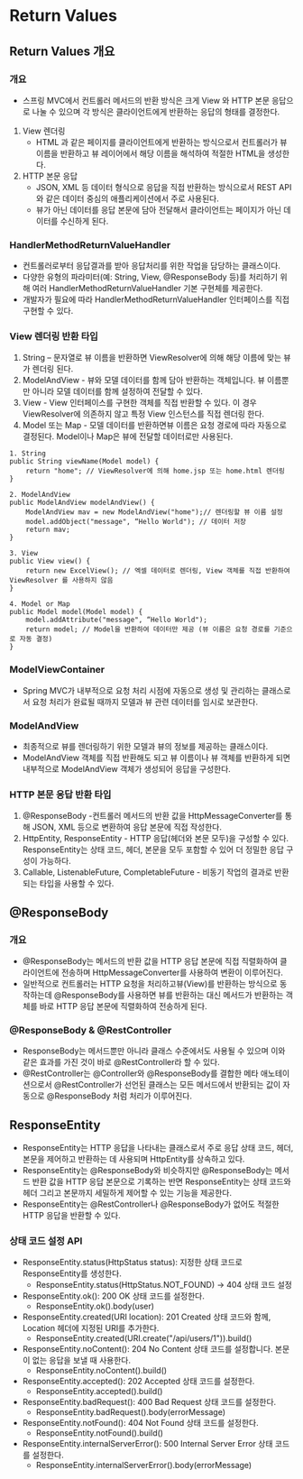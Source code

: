 # Return Values
## Return Values 개요
### 개요
* 스프링 MVC에서 컨트롤러 메서드의 반환 방식은 크게 View 와 HTTP 본문 응답으로 나눌 수 있으며 각 방식은 클라이언트에게 반환하는 응답의 형태를 결정한다.
1. View 렌더링
   * HTML 과 같은 페이지를 클라이언트에게 반환하는 방식으로서 컨트롤러가 뷰 이름을 반환하고 뷰 레이어에서 해당 이름을 해석하여 적절한 HTML을 생성한다.
2. HTTP 본문 응답
   * JSON, XML 등 데이터 형식으로 응답을 직접 반환하는 방식으로서 REST API 와 같은 데이터 중심의 애플리케이션에서 주로 사용된다.
   * 뷰가 아닌 데이터를 응답 본문에 담아 전달해서 클라이언트는 페이지가 아닌 데이터를 수신하게 된다.

### HandlerMethodReturnValueHandler
* 컨트롤러로부터 응답결과를 받아 응답처리를 위한 작업을 담당하는 클래스이다.
* 다양한 유형의 파라미터(예: String, View, @ResponseBody 등)를 처리하기 위해 여러 HandlerMethodReturnValueHandler 기본 구현체를 제공한다.
* 개발자가 필요에 따라 HandlerMethodReturnValueHandler 인터페이스를 직접 구현할 수 있다.

### View 렌더링 반환 타입
1. String – 문자열로 뷰 이름을 반환하면 ViewResolver에 의해 해당 이름에 맞는 뷰가 렌더링 된다.
2. ModelAndView - 뷰와 모델 데이터를 함께 담아 반환하는 객체입니다. 뷰 이름뿐만 아니라 모델 데이터를 함께 설정하여 전달할 수 있다.
3. View - View 인터페이스를 구현한 객체를 직접 반환할 수 있다. 이 경우 ViewResolver에 의존하지 않고 특정 View 인스턴스를 직접 렌더링 한다.
4. Model 또는 Map - 모델 데이터를 반환하면뷰 이름은 요청 경로에 따라 자동으로 결정된다. Model이나 Map은 뷰에 전달할 데이터로만 사용된다.

```
1. String
public String viewName(Model model) {
    return "home"; // ViewResolver에 의해 home.jsp 또는 home.html 렌더링
}

2. ModelAndView
public ModelAndView modelAndView() {
    ModelAndView mav = new ModelAndView("home");// 렌더링할 뷰 이름 설정
    model.addObject("message", “Hello World"); // 데이터 저장
    return mav;
}

3. View
public View view() {
    return new ExcelView(); // 엑셀 데이터로 렌더링, View 객체를 직접 반환하여 ViewResolver 를 사용하지 않음
}

4. Model or Map
public Model model(Model model) {
    model.addAttribute("message", “Hello World");
    return model; // Model을 반환하여 데이터만 제공 (뷰 이름은 요청 경로를 기준으로 자동 결정)
}
```
### ModelViewContainer
* Spring MVC가 내부적으로 요청 처리 시점에 자동으로 생성 및 관리하는 클래스로서 요청 처리가 완료될 때까지 모델과 뷰 관련 데이터를 임시로 보관한다.

### ModelAndView
* 최종적으로 뷰를 렌더링하기 위한 모델과 뷰의 정보를 제공하는 클래스이다.
* ModelAndView 객체를 직접 반환해도 되고 뷰 이름이나 뷰 객체를 반환하게 되면 내부적으로 ModelAndView 객체가 생성되어 응답을 구성한다.

### HTTP 본문 응답 반환 타입
1. @ResponseBody -컨트롤러 메서드의 반환 값을 HttpMessageConverter를 통해 JSON, XML 등으로 변환하여 응답 본문에 직접 작성한다.
2. HttpEntity<T>, ResponseEntity<T> - HTTP 응답(헤더와 본문 모두)을 구성할 수 있다. ResponseEntity는 상태 코드, 헤더, 본문을 모두 포함할 수 있어 더 정밀한 응답 구성이 가능하다.
3. Callable<V>, ListenableFuture<V>, CompletableFuture<V> - 비동기 작업의 결과로 반환되는 타입을 사용할 수 있다.

## @ResponseBody
### 개요
* @ResponseBody는 메서드의 반환 값을 HTTP 응답 본문에 직접 직렬화하여 클라이언트에 전송하며 HttpMessageConverter를 사용하여 변환이 이루어진다.
* 일반적으로 컨트롤러는 HTTP 요청을 처리하고뷰(View)를 반환하는 방식으로 동작하는데 @ResponseBody를 사용하면 뷰를 반환하는 대신 메서드가 반환하는 객체를 바로 HTTP 응답 본문에 직렬화하여 전송하게 된다.

### @ResponseBody & @RestController
* ResponseBody는 메서드뿐만 아니라 클래스 수준에서도 사용될 수 있으며 이와 같은 효과를 가진 것이 바로 @RestController라 할 수 있다.
* @RestController는 @Controller와 @ResponseBody를 결합한 메타 애노테이션으로서 @RestController가 선언된 클래스는 모든 메서드에서 반환되는 값이 자동으로 @ResponseBody 처럼 처리가 이루어진다.

## ResponseEntity<T>
* ResponseEntity<T>는 HTTP 응답을 나타내는 클래스로서 주로 응답 상태 코드, 헤더, 본문을 제어하고 반환하는 데 사용되며  HttpEntity<T>를 상속하고 있다.
* ResponseEntity<T>는 @ResponseBody와 비슷하지만 @ResponseBody는 메서드 반환 값을 HTTP 응답 본문으로 기록하는 반면 ResponseEntity는 상태 코드와 헤더 그리고 본문까지 세밀하게 제어할 수 있는 기능을 제공한다.
* ResponseEntity<T>는 @RestController나 @ResponseBody가 없어도 적절한 HTTP 응답을 반환할 수 있다.

### 상태 코드 설정 API
* ResponseEntity.status(HttpStatus status): 지정한 상태 코드로 ResponseEntity를 생성한다.
  * ResponseEntity.status(HttpStatus.NOT_FOUND) → 404 상태 코드 설정
* ResponseEntity.ok(): 200 OK 상태 코드를 설정한다.
  * ResponseEntity.ok().body(user)
* ResponseEntity.created(URI location): 201 Created 상태 코드와 함께, Location 헤더에 지정된 URI를 추가한다.
  * ResponseEntity.created(URI.create("/api/users/1")).build()
* ResponseEntity.noContent(): 204 No Content 상태 코드를 설정합니다. 본문이 없는 응답을 보낼 때 사용한다.
  * ResponseEntity.noContent().build()
* ResponseEntity.accepted(): 202 Accepted 상태 코드를 설정한다.
  * ResponseEntity.accepted().build()
* ResponseEntity.badRequest(): 400 Bad Request 상태 코드를 설정한다.
  * ResponseEntity.badRequest().body(errorMessage)
* ResponseEntity.notFound(): 404 Not Found 상태 코드를 설정한다.
  * ResponseEntity.notFound().build()
* ResponseEntity.internalServerError(): 500 Internal Server Error 상태 코드를 설정한다.
  * ResponseEntity.internalServerError().body(errorMessage)

